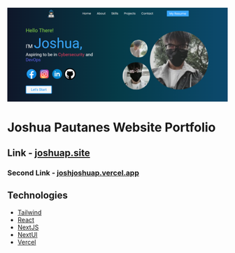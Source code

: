 ![My Website Image][portfolio-image]

# Joshua Pautanes Website Portfolio

## Link - [joshuap.site](https://www.joshuap.site)

### Second Link - [joshjoshuap.vercel.app](https://joshjoshuap.vercel.app/)

## Technologies

- [Tailwind](https://tailwindcss.com/)
- [React](https://reactjs.org/)
- [NextJS](https://nextjs.org/)
- [NextUI](https://nextui.org/)
- [Vercel](https://vercel.com/)

[portfolio-image]: public/image/porfolio-image.png
